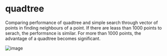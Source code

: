 # quadtree
 
 Comparing performance of quadtree and simple search through vector of points in finding neighbours of a point.  If there are leass than 1000 points to serach, the performsnce is similar.  For more than 1000 points, the advantage of a quadtree becomes significant.
 
 ![image](https://user-images.githubusercontent.com/2046227/134777234-882e4ac0-a2ee-4d01-ab17-30a09cc3758b.png)
